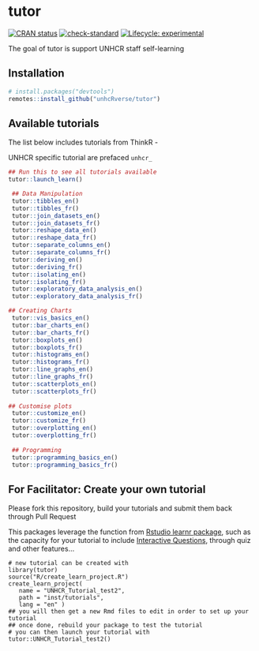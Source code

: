 
<!-- README.md is generated from README.Rmd. Please edit that file -->

# tutor

<!-- badges: start -->

[![CRAN
status](https://www.r-pkg.org/badges/version/tutor)](https://CRAN.R-project.org/package=tutor)
[![check-standard](https://github.com/ThinkR-open/tutor/actions/workflows/check-standard.yaml/badge.svg)](https://github.com/ThinkR-open/tutor/actions/workflows/check-standard.yaml)
[![Lifecycle:
experimental](https://img.shields.io/badge/lifecycle-experimental-orange.svg)](https://lifecycle.r-lib.org/articles/stages.html#experimental)
<!-- badges: end -->

The goal of tutor is support UNHCR staff self-learning

## Installation

``` r
# install.packages("devtools")
remotes::install_github("unhcRverse/tutor")
```

## Available tutorials

The list below includes tutorials from ThinkR -

UNHCR specific tutorial are prefaced `unhcr_`

``` r
## Run this to see all tutorials available
tutor::launch_learn() 

 ## Data Manipulation
 tutor::tibbles_en() 
 tutor::tibbles_fr() 
 tutor::join_datasets_en() 
 tutor::join_datasets_fr() 
 tutor::reshape_data_en() 
 tutor::reshape_data_fr()  
 tutor::separate_columns_en() 
 tutor::separate_columns_fr() 
 tutor::deriving_en() 
 tutor::deriving_fr() 
 tutor::isolating_en() 
 tutor::isolating_fr() 
 tutor::exploratory_data_analysis_en() 
 tutor::exploratory_data_analysis_fr()

## Creating Charts
 tutor::vis_basics_en()
 tutor::bar_charts_en() 
 tutor::bar_charts_fr() 
 tutor::boxplots_en() 
 tutor::boxplots_fr()  
 tutor::histograms_en() 
 tutor::histograms_fr() 
 tutor::line_graphs_en() 
 tutor::line_graphs_fr() 
 tutor::scatterplots_en() 
 tutor::scatterplots_fr() 
 
## Customise plots 
 tutor::customize_en() 
 tutor::customize_fr() 
 tutor::overplotting_en() 
 tutor::overplotting_fr() 
 
 ## Programming
 tutor::programming_basics_en() 
 tutor::programming_basics_fr()
```

## For Facilitator: Create your own tutorial

Please fork this repository, build your tutorials and submit them back
through Pull Request

This packages leverage the function from [Rstudio learnr
package](https://rstudio.github.io/learnr), such as the capacity for
your tutorial to include [Interactive
Questions](https://rstudio.github.io/learnr/reference/index.html#interactive-questions),
through quiz and other features…

    # new tutorial can be created with 
    library(tutor)
    source("R/create_learn_project.R")
    create_learn_project(
       name = "UNHCR_Tutorial_test2",
       path = "inst/tutorials",
       lang = "en" )
    ## you will then get a new Rmd files to edit in order to set up your tutorial
    ## once done, rebuild your package to test the tutorial
    # you can then launch your tutorial with 
    tutor::UNHCR_Tutorial_test2()
